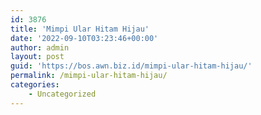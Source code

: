 ```yaml
---
id: 3876
title: 'Mimpi Ular Hitam Hijau'
date: '2022-09-10T03:23:46+00:00'
author: admin
layout: post
guid: 'https://bos.awn.biz.id/mimpi-ular-hitam-hijau/'
permalink: /mimpi-ular-hitam-hijau/
categories:
    - Uncategorized
---
```


